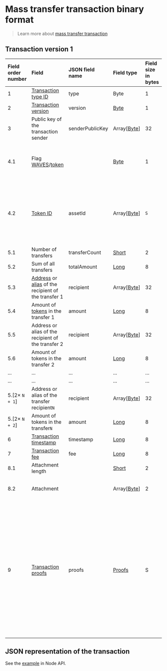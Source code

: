 # Mass transfer transaction binary format

> Learn more about [mass transfer transaction](/en/blockchain/transaction-type/mass-transfer-transaction)

## Transaction version 1

| Field order number | Field | JSON field name | Field type | Field size in bytes | Comment |
| :--- | :--- | :--- | :--- | :--- | :--- |
| 1 | [Transaction type ID](/en/blockchain/transaction-type) | type | Byte | 1 | Value must be 11 |
| 2 | [Transaction version](/en/blockchain/transaction/transaction-version) | version | [Byte](/en/blockchain/blockchain/blockchain-data-types) | 1 | Value must be 1 |
| 3 | Public key of the transaction sender  | senderPublicKey | Array[[Byte](/en/blockchain/blockchain/blockchain-data-types)] | 32 | |
| 4.1 | Flag [WAVES](/en/blockchain/token/waves)/[token](/en/blockchain/token) | | [Byte](/en/blockchain/blockchain/blockchain-data-types) | 1 | Value is 0 for transferring [WAVES](/en/blockchain/token/waves).<br>Value is 1 for transferring other [tokens](/en/blockchain/token) |
| 4.2 | [Token ID](/en/blockchain/token/token-id) | assetId | Array[[Byte](/en/blockchain/blockchain/blockchain-data-types)] | `S` | `S` = 0 if the value of the "flag WAVES/token" field is 0.<br>`S` = 32 if the value of the "flag WAVES/token" field is 1 |
| 5.1 | Number of transfers | transferCount | [Short](/en/blockchain/blockchain/blockchain-data-types) | 2 | |
| 5.2 | Sum of all transfers | totalAmount | [Long](/en/blockchain/blockchain/blockchain-data-types) | 8 | |
| 5.3 | [Address](/en/blockchain/account/address) or [alias](/en/blockchain/account/alias) of the recipient of the transfer 1 | recipient | Array[[Byte](/en/blockchain/blockchain/blockchain-data-types)] | 32 | |
| 5.4 | Amount of [tokens](/en/blockchain/token) in the transfer 1 | amount | [Long](/en/blockchain/blockchain/blockchain-data-types) | 8 | |
| 5.5 | Address or alias of the recipient of the transfer 2 | recipient | Array[[Byte](/en/blockchain/blockchain/blockchain-data-types)] | 32 | |
| 5.6 | Amount of tokens in the transfer 2 | amount | [Long](/en/blockchain/blockchain/blockchain-data-types) | 8 | |
| ... | ... | ... | ... | ... | ... |
| ... | ... | ... | ... | ... | ... |
| 5.[2× `N + 1`] | Address or alias of the transfer recipient`N` | recipient | Array[[Byte](/en/blockchain/blockchain/blockchain-data-types)] | 32 | |
| 5.[2× `N + 2`] | Amount of tokens in the transfer`N` | amount | [Long](/en/blockchain/blockchain/blockchain-data-types) | 8 | |
| 6 | [Transaction timestamp](/en/blockchain/transaction/transaction-timestamp) | timestamp | [Long](/en/blockchain/blockchain/blockchain-data-types) | 8 | |
| 7 | [Transaction fee](/en/blockchain/transaction/transaction-fee) | fee | [Long](/en/blockchain/blockchain/blockchain-data-types) | 8 | |
| 8.1 | Attachment length | | [Short](/en/blockchain/blockchain/blockchain-data-types) | 2 | |
| 8.2 | Attachment | | Array[[Byte](/en/blockchain/blockchain/blockchain-data-types)] | 2 | Arbitrary data attached to the transaction |
| 9 | [Transaction proofs](/en/blockchain/transaction/transaction-proof) | proofs | [Proofs](/en/blockchain/transaction/transaction-proof) | S | If the array is empty, then `S`= 3. <br>If the array is not empty, then `S` = 3 + 2 × `N` + (`P`<sub>1</sub> + `P`<sub>2</sub> + ... + `P`<sub>n</sub>), where `N` is the number of proofs in the array, `P`<sub>n</sub> is the size on `N`-th proof in bytes. <br>The maximum number of proofs in the array is 8. The maximum size of each proof is 64 bytes |

## JSON representation of the transaction

See the [example](https://nodes.wavesnodes.com/transactions/info/3LRfudet7avpQcW1AdauiBGb8SSRAaoCugDzngDPLVcv) in Node API.
